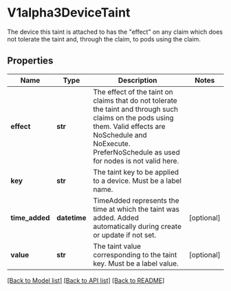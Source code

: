 # V1alpha3DeviceTaint

The device this taint is attached to has the \"effect\" on any claim which does not tolerate the taint and, through the claim, to pods using the claim.

## Properties
Name | Type | Description | Notes
------------ | ------------- | ------------- | -------------
**effect** | **str** | The effect of the taint on claims that do not tolerate the taint and through such claims on the pods using them. Valid effects are NoSchedule and NoExecute. PreferNoSchedule as used for nodes is not valid here. | 
**key** | **str** | The taint key to be applied to a device. Must be a label name. | 
**time_added** | **datetime** | TimeAdded represents the time at which the taint was added. Added automatically during create or update if not set. | [optional] 
**value** | **str** | The taint value corresponding to the taint key. Must be a label value. | [optional] 

[[Back to Model list]](../README.md#documentation-for-models) [[Back to API list]](../README.md#documentation-for-api-endpoints) [[Back to README]](../README.md)


